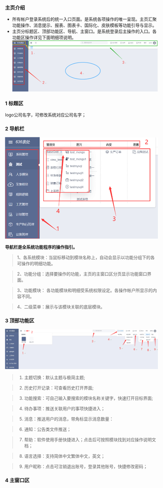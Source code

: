 ###  主页介绍  

* 所有帐户登录系统后的统一入口页面。是系统各项操作的唯一呈现。主页汇聚功能操作、消息提示、报表、图表卡、国际化、皮肤模板等功能引导与显示。
* 主页分标题区、顶部功能区、导航、主窗口。是系统登录后主操作的入口。各功能区操作详见下面明细项说明。
![功能区说明](..\image\操作说明\home.png ':size=70%')

### 1 标题区

logo公司名字，可修改系统对应公司名字；

  
### 2 导航栏

![导航栏](../image/操作说明/nav1.png ':size=70%')
  
  
**导航栏是全系统功能程序的操作指引。**
> 1、各系统模块：当鼠标移动到模块名称上，自动会显示以功能分组下的各可操作的明细功能。

> 2、功能分组：选择要操作的功能，主页的主窗口区分页显示功能窗口界面。

>3、功能模块： 各功能模块和明细受系统权限设定。各操作帐户所显示的内容不同。

>4、二级菜单：展示与该模块关联的底层模块。
### 3 顶部功能区

![顶部功能区](..\image\操作说明\top.png ':size=70%')

>1. 主题切换：默认主题与极简主题;

>2. 历史打开记录：可查看历史打开界面;

>3. 功能搜索：可自己输入要搜索的模块名称关键字，快速打开目标界面;

>4. 待办事项：推送关联用户的事项快捷进入；

>5. 消息：推送用户的消息，带角标显示消息数量：

>6. 通知：公告类文件推送；

>7. 帮助：软件使用手册快捷进入；点击后可按照模块找到对应操作说明文档；

>8. 语言选择：支持简体中文繁体中文，英文；

>9. 用户昵称：点击可注销退出账号，登录其他账号，快捷修改密码；




### 4 主窗口区

